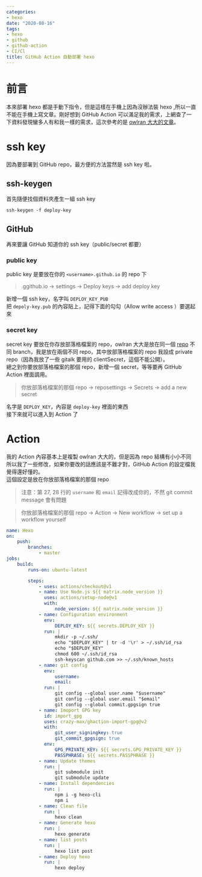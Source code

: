 ```yaml
---
categories:
- hexo
date: "2020-08-16"
tags:
- hexo
- github
- github-action
- CI/Cl
title: GitHub Action 自動部署 hexo
---
```


# 前言

本來部署 hexo 都是手動下指令，但是這樣在手機上因為沒辦法裝 hexo ,所以一直不能在手機上寫文章。剛好想到 GitHub Action 可以滿足我的需求，上網查了一下資料發現蠻多人有和我一樣的需求，這次參考的是 [owlran 大大的文章](https://owlran.github.io/2020/04/26/hexo-blog-github-action/)。

# ssh key

因為要部署到 GitHub repo，最方便的方法當然是 ssh key 啦。

## ssh-keygen

首先隨便找個資料夾產生一組 ssh key

```
ssh-keygen -f deploy-key
```

## GitHub

再來要讓 GitHub 知道你的 ssh key（public/secret 都要）

### public key

public key 是要放在你的 `<username>.github.io` 的 repo 下

> <username>.ggithub.io -> settings -> Deploy keys -> add deploy key

新增一個 ssh key，名字叫 `DEPLOY_KEY_PUB`  
把 `depoly-key.pub` 的內容貼上，記得下面的勾勾（Allow write access ）要選起來

### secret key

secret key 要放在你存放部落格檔案的 repo，owlran 大大是放在同一個 [repo](https://github.com/owlran/owlran.github.io) 不同 branch，我是放在兩個不同 repo，其中放部落格檔案的 repo 我設成 private repo（因為我放了一些 gitalk 要用的 clientSecret，這個不能公開）。  
總之到你要放部落格檔案的那個 repo，新增一個 secret，等等要再 GitHub Action 裡面調用。

> 你放部落格檔案的那個 repo -> reposettings -> Secrets -> add a new secret

名字是 `DEPLOY_KEY`，內容是 `deploy-key` 裡面的東西  
接下來就可以進入到 Action 了

# Action

我的 Action 內容基本上是複製 owlran 大大的，但是因為 repo 結構有小小不同所以我了一些修改，如果你要改的話應該是不難才對，GitHub Action 的設定檔我覺得還好懂的。  
這個設定是放在你放部落格檔案的那個 repo

> 注意：第 27, 28 行的 `username` 和 `email` 記得改成你的，不然 git commit message 會有問題

> 你放部落格檔案的那個 repo -> Action -> New workflow -> set up a workflow yourself

```yaml
name: Hexo
on:
    push:
        branches:
            - master
jobs:
    build:
        runs-on: ubuntu-latest

        steps:
            - uses: actions/checkout@v1
            - name: Use Node.js ${{ matrix.node_version }}
              uses: actions/setup-node@v1
              with:
                  node_version: ${{ matrix.node_version }}
            - name: Configuration environment
              env:
                  DEPLOY_KEY: ${{ secrets.DEPLOY_KEY }}
              run: |
                  mkdir -p ~/.ssh/
                  echo "$DEPLOY_KEY" | tr -d '\r' > ~/.ssh/id_rsa
                  echo "$DEPLOY_KEY"
                  chmod 600 ~/.ssh/id_rsa
                  ssh-keyscan github.com >> ~/.ssh/known_hosts
            - name: git config
              env:
                  username:
                  email:
              run: |
                  git config --global user.name "$username"
                  git config --global user.email "$email"
                  git config --global commit.gpgsign true
            - name: Imoport GPG key
              id: import_gpg
              uses: crazy-max/ghaction-import-gpg@v2
              with:
                  git_user_signingkey: true
                  git_commit_gpgsign: true
              env:
                  GPG_PRIVATE_KEY: ${{ secrets.GPG_PRIVATE_KEY }}
                  PASSPHRASE: ${{ secrets.PASSPHRASE }}
            - name: Update themes
              run: |
                  git submodule init
                  git submodule update
            - name: Install dependencies
              run: |
                  npm i -g hexo-cli
                  npm i
            - name: Clean file
              run: |
                  hexo clean
            - name: Generate hexo
              run: |
                  hexo generate
            - name: list posts
              run: |
                  hexo list post
            - name: Deploy hexo
              run: |
                  hexo deploy
```
